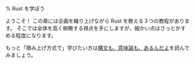 % Rust を学ぼう

ようこそ！ この章には企画を織り上げながら Rust を教える３つの教程があります。
そこでは全体を高く俯瞰する視点を手にしますが、細かい点はさっとかすめる程度になります。

<!-- Welcome! This section has a few tutorials that teach you Rust through building
projects. You’ll get a high-level overview, but we’ll skim over the details. -->

もっと「積み上げ方式で」学びたい方は[構文も、意味論も、あるんだよ][ss]を読んでみましょう。

<!-- If you’d prefer a more ‘from the ground up’-style experience, check
out [Syntax and Semantics][ss]. -->

[ss]: syntax-and-semantics.html
